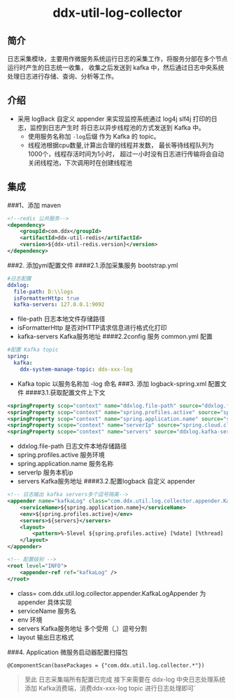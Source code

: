 <h1 align="center">ddx-util-log-collector</h1>

## 简介
日志采集模块，主要用作微服务系统运行日志的采集工作，将服务分部在多个节点运行时产生的日志统一收集，
收集之后发送到 kafka 中，然后通过日志中央系统处理日志进行存储、查询、分析等工作。

## 介绍
- 采用 logBack 自定义 appender 来实现监控系统通过 log4j slf4j 打印的日志，监控到日志产生时
将日志以异步线程池的方式发送到 Kafka 中。
    - 使用服务名称加 `-log`后缀 作为 Kafka 的 topic。
    - 线程池根据cpu数量,计算出合理的线程并发数，
    最长等待线程队列为1000个，线程存活时间为1小时，
    超过一小时没有日志进行传输将会自动关闭线程池，下次调用时在创建线程池

## 集成
###1、添加 maven 
```xml
<!--redis 公共服务-->
<dependency>
    <groupId>com.ddx</groupId>
    <artifactId>ddx-util-redis</artifactId>
    <version>${ddx-util-redis.version}</version>
</dependency>
```
###2. 添加yml配置文件 
####2.1.添加采集服务 bootstrap.yml
```yaml
#日志配置
ddxlog:
  file-path: D:\\logs
  isFormatterHttp: true
  kafka-servers: 127.0.0.1:9092
```
- file-path 日志本地文件存储路径
- isFormatterHttp 是否对HTTP请求信息进行格式化打印
- kafka-servers Kafka服务地址
####2.2config 服务 common.yml 配置
```yaml
#配置 Kafka topic
spring:
  kafka:
    ddx-system-manage-topic: ddx-xxx-log
```
- Kafka topic 以服务名称加 -log 命名
###3. 添加 logback-spring.xml 配置文件
####3.1.获取配置文件上下文
```xml
<springProperty scop="context" name="ddxlog.file-path" source="ddxlog.file-path" defaultValue=""/>
<springProperty scop="context" name="spring.profiles.active" source="spring.profiles.active" defaultValue=""/>
<springProperty scop="context" name="spring.application.name" source="spring.application.name" defaultValue=""/>
<springProperty scope="context" name="serverIp" source="spring.cloud.client.ip-address" defaultValue=""/>
<springProperty scope="context" name="servers" source="ddxlog.kafka-servers" defaultValue=""/>
```
- ddxlog.file-path 日志文件本地存储路径
- spring.profiles.active 服务环境
- spring.application.name 服务名称
- serverIp 服务本机ip
- servers Kafka服务地址
####3.2.配置logback 自定义 appender
```xml
<!-- 日志输出 kafka servers多个逗号隔离-->
<appender name="kafkaLog" class="com.ddx.util.log.collector.appender.KafkaLogAppender">
    <serviceName>${spring.application.name}</serviceName>
    <env>${spring.profiles.active}</env>
    <servers>${servers}</servers>
    <layout>
        <pattern>%-5level ${spring.profiles.active} [%date] [%thread] [${serverIp}] [%X{serialNumber}] [%logger-%line] : %msg%n</pattern>
    </layout>
</appender>

<!-- 配置级别 -->
<root level="INFO">
    <appender-ref ref="kafkaLog" />
</root>
```
- class= com.ddx.util.log.collector.appender.KafkaLogAppender 为 appender 具体实现
- serviceName 服务名
- env 环境
- servers Kafka服务地址 多个受用（,）逗号分割
- layout 输出日志格式

###4. Application 微服务启动器配置扫描包
```markdown
@ComponentScan(basePackages = {"com.ddx.util.log.collector.*"})
```
>至此 日志采集端所有配置已完成 接下来需要在 ddx-log 中央日志处理系统添加 Kafka消费端，消费ddx-xxx-log topic 进行日志处理即可`